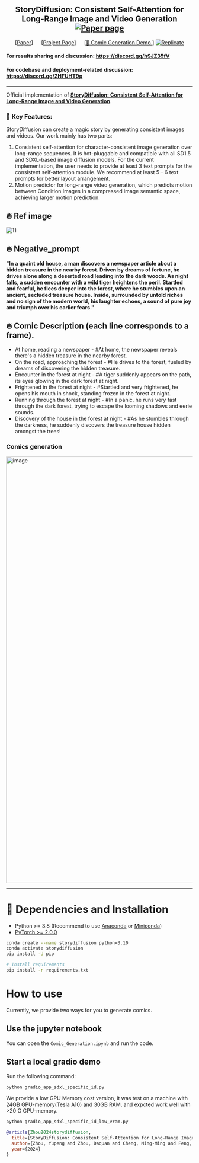 

<div align="center">
  
## StoryDiffusion: Consistent Self-Attention for Long-Range Image and Video Generation  [![Paper page](https://huggingface.co/datasets/huggingface/badges/resolve/main/paper-page-md-dark.svg)]()
[[Paper](https://arxiv.org/abs/2405.01434)] &emsp; [[Project Page](https://storydiffusion.github.io/)] &emsp;  [[🤗 Comic Generation Demo ](https://huggingface.co/spaces/YupengZhou/StoryDiffusion)] [![Replicate](https://replicate.com/cjwbw/StoryDiffusion/badge)](https://replicate.com/cjwbw/StoryDiffusion) <br>


</div>

<div align="left">
  
  #### For results sharing and discussion: https://discord.gg/hSJZ35fV
  #### For codebase and deployment-related discussion: https://discord.gg/2HFUHT9p
</div>

---

Official implementation of **[StoryDiffusion: Consistent Self-Attention for Long-Range Image and Video Generation]()**.






### 🌠  **Key Features:**
StoryDiffusion can create a magic story by generating consistent images and videos. Our work mainly has two parts: 
1. Consistent self-attention for character-consistent image generation over long-range sequences. It is hot-pluggable and compatible with all SD1.5 and SDXL-based image diffusion models. For the current implementation, the user needs to provide at least 3 text prompts for the consistent self-attention module. We recommend at least 5 - 6 text prompts for better layout arrangement.
2. Motion predictor for long-range video generation, which predicts motion between Condition Images in a compressed image semantic space, achieving larger motion prediction. 

## 🔥 **Ref image**
![11](https://github.com/Mrkomiljon/StoryDiffusion/assets/92161283/94cd32fe-69f7-48a1-850b-4f69ef267d47)

## 🔥 **Negative_prompt** 
**"In a quaint old house, a man discovers a newspaper article about a hidden treasure in the nearby forest. Driven by dreams of fortune, he drives alone along a deserted road leading into the dark woods. As night falls, a sudden encounter with a wild tiger heightens the peril. Startled and fearful, he flees deeper into the forest, where he stumbles upon an ancient, secluded treasure house. Inside, surrounded by untold riches and no sign of the modern world, his laughter echoes, a sound of pure joy and triumph over his earlier fears."**

## 🔥 **Comic Description (each line corresponds to a frame).** 

- At home, reading a newspaper - #At home, the newspaper reveals there's a hidden treasure in the nearby forest.
- On the road, approaching the forest - #He drives to the forest, fueled by dreams of discovering the hidden treasure.
- Encounter in the forest at night - #A tiger suddenly appears on the path, its eyes glowing in the dark forest at night.
- Frightened in the forest at night - #Startled and very frightened, he opens his mouth in shock, standing frozen in the forest at night.
- Running through the forest at night - #In a panic, he runs very fast through the dark forest, trying to escape the looming shadows and eerie sounds.
- Discovery of the house in the forest at night - #As he stumbles through the darkness, he suddenly discovers the treasure house hidden amongst the trees!
  

### Comics generation 


<img width="1151" alt="image" src="https://github.com/Mrkomiljon/StoryDiffusion/assets/92161283/1292b4dc-0257-44c6-ad96-2166c0ee7b86">



---

# 🔧 Dependencies and Installation

- Python >= 3.8 (Recommend to use [Anaconda](https://www.anaconda.com/download/#linux) or [Miniconda](https://docs.conda.io/en/latest/miniconda.html))
- [PyTorch >= 2.0.0](https://pytorch.org/)
```bash
conda create --name storydiffusion python=3.10
conda activate storydiffusion
pip install -U pip

# Install requirements
pip install -r requirements.txt
```
# How to use

Currently, we provide two ways for you to generate comics.

## Use the jupyter notebook

You can open the `Comic_Generation.ipynb` and run the code.

## Start a local gradio demo
Run the following command:

```python
python gradio_app_sdxl_specific_id.py
```

We provide a low GPU Memory cost version, it was test on a machine with 24GB GPU-memory(Tesla A10) and 30GB RAM, and expcted work well with >20 G GPU-memory.

```python
python gradio_app_sdxl_specific_id_low_vram.py
```



```BibTeX
@article{Zhou2024storydiffusion,
  title={StoryDiffusion: Consistent Self-Attention for Long-Range Image and Video Generation},
  author={Zhou, Yupeng and Zhou, Daquan and Cheng, Ming-Ming and Feng, Jiashi and Hou, Qibin},
  year={2024}
}
